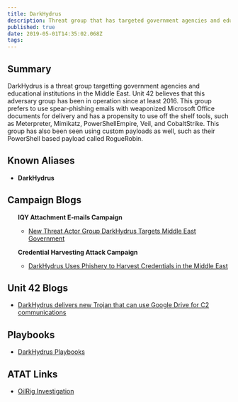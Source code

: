 ```yaml
---
title: DarkHydrus 
description: Threat group that has targeted government agencies and educational institutions in the Middle East since at least 2016
published: true
date: 2019-05-01T14:35:02.068Z
tags: 
---
```


<h2>Summary</h2>

<p>DarkHydrus is a threat group targetting government agencies and educational institutions in the Middle East. Unit 42 believes that this adversary group has been in operation since at least 2016. This group prefers to use spear-phishing emails with weaponized Microsoft Office documents for delivery and has a propensity to use off the shelf tools, such as Meterpreter, Mimikatz, PowerShellEmpire, Veil, and CobaltStrike. This group has also been seen using custom payloads as well, such as their PowerShell based payload called RogueRobin.</p>


<h2>Known Aliases</h2>
<b>
<ul>
 
  <li>DarkHydrus</li>

</ul>
  </b>

<h2>Campaign Blogs</h2>
<ul>
  <b> IQY Attachment E-mails Campaign</b>
  <ul>
      <li><a href='https://unit42.paloaltonetworks.com/unit42-new-threat-actor-group-darkhydrus-targets-middle-east-government/'> New Threat Actor Group DarkHydrus Targets Middle East Government</a></li> 
</ul>
</ul>
<ul>
<b>Credential Harvesting Attack Campaign</b>
 <ul>
  <li><a href='https://unit42.paloaltonetworks.com/unit42-darkhydrus-uses-phishery-harvest-credentials-middle-east/'> DarkHydrus Uses Phishery to Harvest Credentials in the Middle East </a></li> 
  </ul>
  </ul>
</ul>
</ul>
 </ul>
<h2>Unit 42 Blogs </h2>
  
<ul>
  <li><a href='https://unit42.paloaltonetworks.com/darkhydrus-delivers-new-trojan-that-can-use-google-drive-for-c2-communications/'>DarkHydrus delivers new Trojan that can use Google Drive for C2 communications
</a></li> 

  
</ul>
</ul>

<h2>Playbooks</h2>
<ul>

  <li><a href='https://pan-unit42.github.io/playbook_viewer/'>DarkHydrus Playbooks</a></li>

  </ul>
<h2> ATAT Links</h2>
<ul>
   <li><a href='https://atat.unit42.org/investigation/edit/d71034b3d2e942848244a6fc467ba2cc'>OilRig Investigation</a></li>
</ul>
